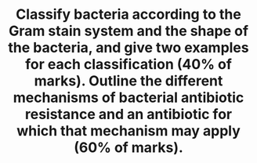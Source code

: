 ---
title: "Classify bacteria according to the Gram stain system and the shape of the bacteria, and give two examples for each classification (40% of marks). Outline the different mechanisms of bacterial antibiotic resistance and an antibiotic for which that mechanism may apply (60% of marks)."
entityType: SAQ
exam: PEX
college: CICM
year: 2008
sitting: B
question: 16
passRate: 60
EC_expectedDomains:
- "A good answer required the following points – Classification and examples - gram-positive cocci (Staphylococcus aureus, Streptococcus pyogenes or pneumoniae or agalactiae), gram-negative cocci (Neisseria meningitidis, N. gonorrhoeae), gram-positive bacilli (Bacillus anthracis, Listeria, corynebacteria, Clostridium difficile, etc), gram-negative bacilli (Escherichia Coli or E. Coli, Proteus, Yersinia, Salmonella, Shigella, Pseudomonas aeruginosa, Klebsiella pneumoniae, Legionella). Mechanisms of resistance include: a) Enzyme inactivation, beta-lactamase or Extended Spectrum Beta-lactamase b) Enzyme addition: enzyme produced by bacteria that add a chemical group to the antibiotic to inhibit its activity, aminoglycoside resistance by Staphylococcus aureus or Pseudomonas. c) Impermeability, anaerobes have no oxygen-dependent transport mechanism which stops the penetration of aminoglycosides into the bacteria. d) Efflux mechanisms by acquisition of an inner member protein which actively pumps antibiotics out of the cell, E.Coli becomes resistance to tetracycline by this mechanism. e) Alternative pathway to circumvent the metabolic block impose by antibiotic, Some Staphylococcus aureus are resistant to methicillin by developing or acquiring the gene mecA which produces an alternative penicillin binding protein and hence they are not inhibited by methicillin. f) Alteration of the target site, rifampicin resistance by point mutations, insertions, or deletions in RNA polymerase gene."
EC_extraCredit:
- "This question also highlighted the importance of candidates noting the way marks were proportioned."
resources:
- "Microbiology and Infection at a Glance by Gillespie & Bamford 3rd Ed, 2007 page 8-9,21."
---